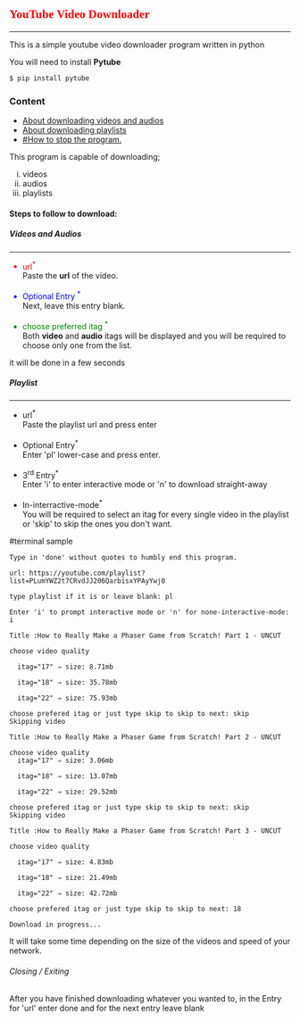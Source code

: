 <h2 style="font-family: Times New Roman; color:red;">YouTube Video Downloader</h2><hr />
<p>This is a simple youtube video downloader program written in python </p>

You will need to install **Pytube**
```bash
$ pip install pytube
```
<h3>Content</h3>
<ul>
    <li><a href="#video">About downloading videos and audios</a></li>
    <li><a href="#playlist">About downloading playlists</a></li>
    <li><a href="#exit">#How to stop the program.</a></li>
</ul>
<p>This program is capable of downloading;</p>
<ol type ='i'>
    <li>videos</li>
    <li>audios</li>
    <li>playlists</li>
</ol>
<h4>Steps to follow to download:</h4>
<h5 id = 'video'>Videos and Audios</h5><hr />
<ul>
    <li style="color:red;">url<sup>*</sup> </li>
    <dt>Paste the <b>url</b> of the video.</dt><br />
    <li style="color:blue">Optional Entry <sup>*</sup> </li>
    <dt>Next, leave this entry blank. </dt><br />
    <li style="color:green;">choose preferred itag <sup>*</sup></li>
    <dt>Both <b>video</b> and <b>audio</b> itags will be displayed and you will be required to choose only one from the list.</dt>
</ul>
<p>it will be done in a few seconds</p>
<h5 id="playlist">Playlist</h5><hr />
<ul>
    <li>url<sup>*</sup></li>
    <dt>Paste the playlist url and press enter</dt><br />
    <li>Optional Entry<sup>*</sup></li>
    <dt>Enter 'pl' lower-case and press enter.</dt><br />
    <li>3<sup>rd</sup> Entry<sup>*</sup></li>
    <dt>Enter 'i' to enter interactive mode or 'n' to download straight-away</dt><br />
    <li>In-interractive-mode<sup>*</sup></li>
    <dt>You will be required to select an itag for every single video in the playlist or 'skip' to skip the ones you don't want.</dt>
</ul>
#terminal sample

```text
Type in 'done' without quotes to humbly end this program.

url: https://youtube.com/playlist?list=PLumYWZ2t7CRvdJJ206QarbisxYPAyYwj0

type playlist if it is or leave blank: pl

Enter 'i' to prompt interactive mode or 'n' for none-interactive-mode: i

Title :How to Really Make a Phaser Game from Scratch! Part 1 - UNCUT

choose video quality

  itag="17" ⇒ size: 8.71mb
  
  itag="18" ⇒ size: 35.78mb
  
  itag="22" ⇒ size: 75.93mb
  
choose prefered itag or just type skip to skip to next: skip
Skipping video

Title :How to Really Make a Phaser Game from Scratch! Part 2 - UNCUT

choose video quality
  itag="17" ⇒ size: 3.06mb
  
  itag="18" ⇒ size: 13.07mb
  
  itag="22" ⇒ size: 29.52mb
  
choose prefered itag or just type skip to skip to next: skip
Skipping video

Title :How to Really Make a Phaser Game from Scratch! Part 3 - UNCUT

choose video quality

  itag="17" ⇒ size: 4.83mb
  
  itag="18" ⇒ size: 21.49mb
  
  itag="22" ⇒ size: 42.72mb
  
choose prefered itag or just type skip to skip to next: 18

Download in progress...
```

<p>lt will take some time depending on the size of the videos and speed of your network.</p>
<h6 id="exit">Closing / Exiting</h6>
After you have finished downloading whatever you wanted to, in the Entry for 'url' enter done and for the next entry leave blank
